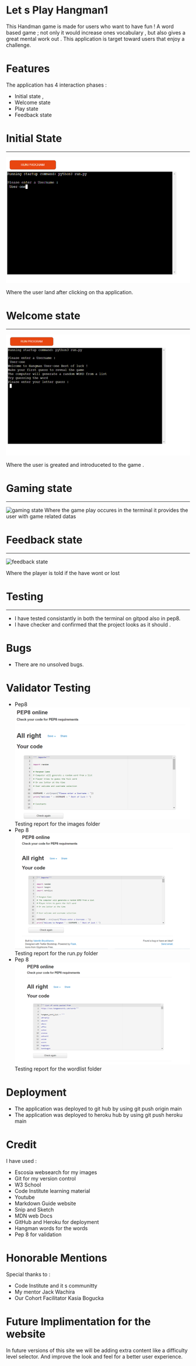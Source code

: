 # **Let s Play Hangman1**

This Handman game is made for users who want to have fun ! 
A word based game ; not only it would increase ones vocabulary , but also gives a great mental work out .
This application is target toward users that enjoy a challenge.

# **Features**
The application has 4 interaction phases :
- Initial state ,
- Welcome state
- Play state
- Feedback state

# Initial State  #
--- 
![initial interaction](https://github.com/Medhmo/python_project/blob/main/images/initial-interaction.png)

Where the user land after clicking on tha application.

# Welcome state  #
--- 
![welcome state](https://github.com/Medhmo/python_project/blob/main/images/welcomes-the-user.png)

Where the user is greated and introduceted to the game .

# Gaming state  #
--- 
![gaming state]()
Where the game play occures in the terminal it provides the user with game related datas

# Feedback state  #
--- 
![feedback state]()

Where the player is told if the have wont or lost

# Testing #
---
- I have tested consistantly in both the terminal on gitpod also in pep8.
- I have checker and confirmed that the project looks as it should .


# Bugs #

- There are no unsolved bugs.

# Validator Testing #

- Pep8
![pep8 validation](https://github.com/Medhmo/python_project/blob/main/images/pep8%20testing%20for%20pictures.png)
Testing report for the images folder
- Pep 8
![pep8 validation](https://github.com/Medhmo/python_project/blob/main/images/run.py_pep8.png)
Testing report for the run.py folder
- Pep 8 
![pep8 validation](https://github.com/Medhmo/python_project/blob/main/images/wordlist.py_pep8.png)
Testing report for the wordlist folder

# Deployment #
- The application was deployed to git hub by using
git push origin main
- The application was deployed to heroku hub by using
git push heroku main


# Credit #

I have used : 
- Escosia websearch for my images
- Git for my version control 
- W3 School 
- Code Institute learning material 
-  Youtube 
- Markdown Guide website
- Snip and Sketch
- MDN web Docs
- GitHub and Heroku for deployment
- Hangman words for the words 
- Pep 8 for validation

# Honorable Mentions #
Special thanks to :
- Code Institute and it s communitty
- My mentor Jack Wachira
- Our Cohort Facilitator Kasia Bogucka

# Future Implimentation for the website #

In future versions of this site we will be adding extra content like a difficulty level selector.
And improve the look and feel for a better user experience.








